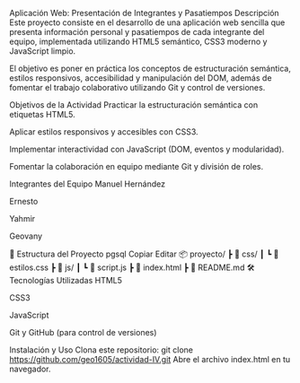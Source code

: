 Aplicación Web: Presentación de Integrantes y Pasatiempos
Descripción
Este proyecto consiste en el desarrollo de una aplicación web sencilla que presenta información personal y pasatiempos de cada integrante del equipo, implementada utilizando HTML5 semántico, CSS3 moderno y JavaScript limpio.

El objetivo es poner en práctica los conceptos de estructuración semántica, estilos responsivos, accesibilidad y manipulación del DOM, además de fomentar el trabajo colaborativo utilizando Git y control de versiones.

Objetivos de la Actividad
Practicar la estructuración semántica con etiquetas HTML5.

Aplicar estilos responsivos y accesibles con CSS3.

Implementar interactividad con JavaScript (DOM, eventos y modularidad).

Fomentar la colaboración en equipo mediante Git y división de roles.

Integrantes del Equipo
Manuel Hernández

Ernesto

Yahmir

Geovany

📂 Estructura del Proyecto
pgsql
Copiar
Editar
📦 proyecto/
 ┣ 📂 css/
 ┃ ┗ 📄 estilos.css
 ┣ 📂 js/
 ┃ ┗ 📄 script.js
 ┣ 📄 index.html
 ┣ 📄 README.md
🛠️ Tecnologías Utilizadas
HTML5

CSS3

JavaScript

Git y GitHub (para control de versiones)

Instalación y Uso
Clona este repositorio:
git clone https://github.com/geo1605/actividad-IV.git
Abre el archivo index.html en tu navegador.
